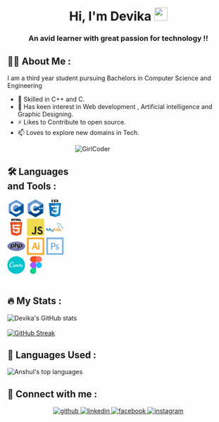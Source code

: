 <h1 align="center">Hi, I'm Devika <img src="https://media.giphy.com/media/hvRJCLFzcasrR4ia7z/giphy.gif" width="30px" height="30px" ></h1>
<h3 align="center">An avid learner with great passion for technology !!</h3>

## 👩‍💻 About Me :
I am a third year student pursuing Bachelors in Computer Science and Engineering 
- 🔭 Skilled in C++ and C.
- 🌱 Has keen interest in Web development , Artificial intelligence and Graphic Designing.
- ⚡ Likes to Contribute to open source.
- 📫 Loves to explore new domains in Tech.
<img align ="right" alt="GirlCoder" width="350" height="250" src="https://miro.medium.com/max/875/1*qdAW1TjCN57h1lbuuzvchg.gif">
<br>

## 🛠 Languages and Tools :
<p align="left"> 
<img src="https://raw.githubusercontent.com/devicons/devicon/master/icons/c/c-original.svg" alt="c" width="40" height="40"/>
<img src="https://raw.githubusercontent.com/devicons/devicon/master/icons/cplusplus/cplusplus-original.svg" alt="cplusplus" width="40" height="40"/> 
<img src="https://raw.githubusercontent.com/devicons/devicon/master/icons/css3/css3-original-wordmark.svg" alt="css3" width="40" height="40"/>  
<img src="https://raw.githubusercontent.com/devicons/devicon/master/icons/html5/html5-original-wordmark.svg" alt="html5" width="40" height="40"/>  
<img src="https://raw.githubusercontent.com/devicons/devicon/master/icons/javascript/javascript-original.svg" alt="javascript" width="40" height="40"/>
<img src="https://github.com/devicons/devicon/blob/master/icons/mysql/mysql-original-wordmark.svg" alt="javascript" width="40" height="40"/>
<img src="https://github.com/devicons/devicon/blob/master/icons/php/php-original.svg" alt="javascript" width="40" height="40"/>
<img src="https://github.com/devicons/devicon/blob/master/icons/illustrator/illustrator-line.svg" alt="javascript" width="40" height="40"/>
<img src="https://github.com/devicons/devicon/blob/master/icons/photoshop/photoshop-line.svg" alt="javascript" width="40" height="40"/>
<img src="https://github.com/devicons/devicon/blob/master/icons/canva/canva-original.svg" alt="javascript" width="40" height="40"/>
<img src="https://github.com/devicons/devicon/blob/master/icons/figma/figma-original.svg" alt="javascript" width="40" height="40"/>
<br><br>

## 🔥 My Stats :
![Devika's GitHub stats](https://github-readme-stats.vercel.app/api?username=devika6001&show_icons=true&theme=radical)<br><br>
[![GitHub Streak](http://github-readme-streak-stats.herokuapp.com?user=devika6001&theme=dark&background=000000)](https://git.io/streak-stats)<br>

## 🌱 Languages Used : 
![Anshul's top languages](https://github-readme-stats.vercel.app/api/top-langs/?username=devika6001&layout=compact&show_icons=true)

## 🔌 Connect with me : 
<div align="center">
<a href="https://github.com/devika6001" target="_blank">
<img src=https://img.shields.io/badge/github-%2324292e.svg?&style=for-the-badge&logo=github&logoColor=white alt=github style="margin-bottom: 5px;" />
</a>
<a href="https://www.linkedin.com/in/devika-gupta-518643211/" target="_blank">
<img src=https://img.shields.io/badge/linkedin-%231E77B5.svg?&style=for-the-badge&logo=linkedin&logoColor=white alt=linkedin style="margin-bottom: 5px;" />
</a>
<a href="https://www.facebook.com/profile.php?id=100082333095354" target="_blank">
<img src=https://img.shields.io/badge/facebook-%232E87FB.svg?&style=for-the-badge&logo=facebook&logoColor=white alt=facebook style="margin-bottom: 5px;" />
</a>
<a href="https://www.instagram.com/devika6001/" target="_blank">
<img src=https://img.shields.io/badge/instagram-%23000000.svg?&style=for-the-badge&logo=instagram&logoColor=white alt=instagram style="margin-bottom: 5px;" />
</a>  
</div>  
<br><br>
